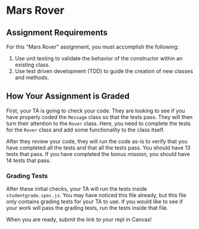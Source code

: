 # Mars Rover

## Assignment Requirements

For this "Mars Rover" assignment, you must accomplish the following:

1. Use unit testing to validate the behavior of the constructor within an
   existing class.
1. Use test driven development (TDD) to guide the creation of new classes and
   methods.

## How Your Assignment is Graded

First, your TA is going to check your code.
They are looking to see if you have properly coded the `Message` class so that the tests pass.
They will then turn their attention to the `Rover` class. Here, you need to complete the tests for the `Rover` class and add some functionality to the class itself. 

After they review your code, they will run the code as-is to verify that you have completed all the tests and that all the tests pass.
You should have 13 tests that pass. If you have completed the bonus mission, you should have 14 tests that pass.

### Grading Tests

After these initial checks, your TA will run the tests inside `studentgrade.spec.js`. You may have noticed this file already, but this file only contains grading tests for your TA to use.
If you would like to see if your work will pass the grading tests, run the tests inside that file. 

When you are ready, submit the link to your repl in Canvas!